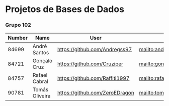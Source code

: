 # Projetos de Bases de Dados

### Grupo 102

| Number | Name              | User                                | Email                                            |
| -------|-------------------|-------------------------------------|--------------------------------------------------|
| 84699  | André Santos      | <https://github.com/Andregss97>     | <mailto:andre.s.dos.santos@tecnico.ulisboa.pt>   |
| 84721  | Gonçalo Cruz      | <https://github.com/Cruziper>       | <mailto:goncalo.garcia.cruz@tecnico.ulisboa.pt>  |
| 84757  | Rafael Cabral     | <https://github.com/Raffiti1997>    | <mailto:rafael.castro.cabral@tecnico.ulisboa.pt> |
| 90781  | Tomás Oliveira    | <https://github.com/ZeroEDragon>    | <mailto:tomas.de.oliveira@tecnico.ulisboa.pt>    |
